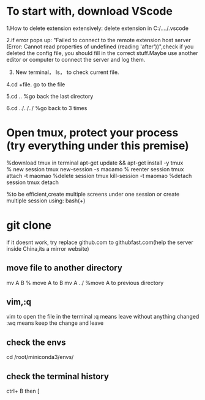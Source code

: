 # To start with, download VScode 
1.How to delete extension extensively: delete extension in C:/..../.vscode  

2.if error pops up: "Failed to connect to the remote extension host server (Error: Cannot read properties of undefined (reading 'after'))",check if you deleted the config file, you should fill in the correct stuff.Maybe use another editor or computer to connect the server and log them.

3. New terminal， ls， to check current file.

4.cd +file. go to the file
   
5.cd .. %go back the last directory

6.cd ../../../ %go back to 3 times 

# Open tmux, protect your process (try everything under this premise)
%download tmux in terminal
apt-get update && apt-get install -y tmux   
% new session
tmux new-session -s maoamo
% reenter session
tmux attach -t maomao
%delete session
tmux kill-session -t maomao
%detach session
tmux detach

%to be efficient,create multiple screens under one session or create multiple session using: bash(+)

# git clone
 if it doesnt work, try replace github.com to githubfast.com(help the server inside China,its a mirror website)

 ## move file to another directory
 mv A B % move A to B
 mv A ../  %move A to previous directory

 ## vim,:q
 vim to open the file in the terminal
 :q means leave without anything changed
 :wq means keep the change and leave
 
 ## check the envs
 cd /root/miniconda3/envs/
 
 ## check the terminal history
 ctrl+ B then [
 
